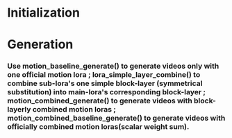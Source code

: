 ﻿# Initialization
# Generation
### Use motion_baseline_generate() to generate videos only with one official motion lora ; lora_simple_layer_combine() to combine sub-lora's one simple block-layer (symmetrical substitution) into main-lora's corresponding block-layer ; motion_combined_generate() to generate videos with block-layerly combined motion loras ; motion_combined_baseline_generate() to generate videos with officially combined motion loras(scalar weight sum).

